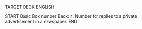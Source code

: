 TARGET DECK
ENGLISH

START
Basic
Box number
Back: n. Number for replies to a private advertisement in a newspaper.
END
